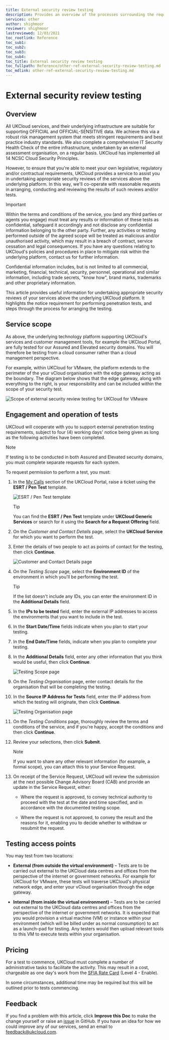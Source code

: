 ```yaml
---
title: External security review testing
description: Provides an overview of the processes surrounding the request of External Security Review Testing or Penetration Testing
services: other
author: shighmoor
reviewer: shighmoor
lastreviewed: 12/03/2021
toc_rootlink: Reference
toc_sub1: 
toc_sub2:
toc_sub3:
toc_sub4:
toc_title: External security review testing
toc_fullpath: Reference/other-ref-external-security-review-testing.md
toc_mdlink: other-ref-external-security-review-testing.md
---
```


# External security review testing

## Overview

All UKCloud services, and their underlying infrastructure are suitable for supporting OFFICIAL and OFFICIAL-SENSITIVE data. We achieve this via a robust risk management system that meets stringent requirements and best practice industry standards. We also complete a comprehensive IT Security Health Check of the entire infrastructure, undertaken by an external assessment organisation, on a regular basis. UKCloud has implemented all 14 NCSC Cloud Security Principles.

However, to ensure that you're able to meet your own legislative, regulatory and/or contractual requirements, UKCloud provides a service to assist you in undertaking appropriate security reviews of the services above the underlying platform. In this way, we'll co-operate with reasonable requests in arranging, conducting and reviewing the results of such reviews and/or tests.

> [!IMPORTANT]
> Within the terms and conditions of the service, you (and any third parties or agents you engage) must treat any results or information of these tests as confidential, safeguard it accordingly and not disclose any confidential information belonging to the other party. Further, any activities or testing performed outside of the agreed scope will be treated as malicious and/or unauthorised activity, which may result in a breach of contract, service cessation and legal consequences. If you have any questions relating to UKCloud's policies and procedures in place to mitigate risk within the underlying platform, contact us for further information.
>
> Confidential information includes, but is not limited to all commercial, marketing, financial, technical, security, personnel, operational and similar information, including trade secrets, "know how", brand marks, trademarks and other proprietary information.

This article provides useful information for undertaking appropriate security reviews of your services above the underlying UKCloud platform. It highlights the notice requirement for performing penetration tests, and steps through the process for arranging the testing.

## Service scope

As above, the underlying technology platform supporting UKCloud's services and customer management tools, for example the UKCloud Portal, are fully tested for our Assured and Elevated security domains. You will therefore be testing from a cloud consumer rather than a cloud management perspective.

For example, within UKCloud for VMware, the platform extends to the perimeter of the your vCloud organisation with the edge gateway acting as the boundary. The diagram below shows that the edge gateway, along with everything to the right, is your responsibility and can be included within the scope of your security test.

![Scope of external security review testing for UKCloud for VMware](images/other-esrt-scope.png)

## Engagement and operation of tests

UKCloud will cooperate with you to support external penetration testing requirements, subject to four (4) working days' notice being given as long as the following activities have been completed.

> [!NOTE]
> If testing is to be conducted in both Assured and Elevated security domains, you must complete separate requests for each system.

To request permission to perform a test, you must:

1. In the [My Calls](https://portal.skyscapecloud.com/support/ivanti) section of the UKCloud Portal, raise a ticket using the **ESRT / Pen Test** template.

   ![ESRT / Pen Test template](images/other-esrt-sr-template.png)

   > [!TIP]
   > You can find the **ESRT / Pen Test** template under **UKCloud Generic Services** or search for it using the **Search for a Request Offering** field.

2. On the *Customer and Contact Details* page, select the **UKCloud Service** for which you want to perform the test.

3. Enter the details of two people to act as points of contact for the testing, then click **Continue**.

   ![Customer and Contact Details page](images/other-esrt-sr-contact.png)

4. On the *Testing Scope* page, select the **Environment ID** of the environment in which you'll be performing the test.

   > [!TIP]
   > If the list doesn't include any IDs, you can enter the environment ID in the **Additional Details** field.

5. In the **IPs to be tested** field, enter the external IP addresses to access the environments that you want to include in the test.

6. In the **Start Date/Time** fields indicate when you plan to start your testing.

7. In the **End Date/Time** fields, indicate when you plan to complete your testing.

8. In the **Additional Details** field, enter any other information that you think would be useful, then click **Continue**.

   ![Testing Scope page](images/other-esrt-sr-scope.png)

9. On the *Testing Organisation* page, enter contact details for the organisation that will be completing the testing.

10. In the **Source IP Address for Tests** field, enter the IP address from which the testing will originate, then click **Continue**.

    ![Testing Organisation page](images/other-esrt-sr-org.png)

11. On the *Testing Conditions* page, thoroughly review the terms and conditions of the service, and if you're happy, accept the conditions and then click **Continue**.

12. Review your selections, then click **Submit**.

    > [!NOTE]
    > If you want to share any other relevant information (for example, a formal scope), you can attach this to your Service Request.

13. On receipt of the Service Request, UKCloud will review the submission at the next possible Change Advisory Board (CAB) and provide an update in the Service Request, either:

    - Where the request is approved, to convey technical authority to proceed with the test at the date and time specified, and in accordance with the documented testing scope.

    - Where the request is not approved, to convey the result and the reasons for it, enabling you to decide whether to withdraw or resubmit the request.

## Testing access points

You may test from two locations:

- **External (from outside the virtual environment)** – Tests are to be carried out external to the UKCloud data centres and offices from the perspective of the internet or government networks. For example for UKCloud for VMware, these tests will traverse UKCloud's physical network edge, and enter your vCloud organisation through the edge gateway.

- **Internal (from inside the virtual environment)** – Tests are to be carried out external to the UKCloud data centres and offices from the perspective of the internet or government networks. It is expected that you would provision a virtual machine (VM) or instance within your environment (which will be billed under as normal consumption) to act as a launch-pad for testing. Any testers would then upload relevant tools to this VM to execute tests within your organisation.

## Pricing

For a test to commence, UKCloud must complete a number of administrative tasks to facilitate the activity. This may result in a cost, chargeable as one day's work from the [SFIA Rate Card](https://ukcloud.com/sfia) (Level 4 - Enable).

In some circumstances, additional time may be required but this will be outlined prior to tests commencing.

## Feedback

If you find a problem with this article, click **Improve this Doc** to make the change yourself or raise an [issue](https://github.com/UKCloud/documentation/issues) in GitHub. If you have an idea for how we could improve any of our services, send an email to <feedback@ukcloud.com>.
